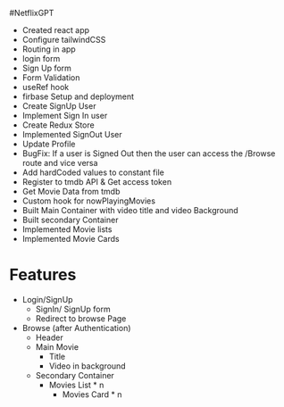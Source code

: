 
#NetflixGPT

- Created react app
- Configure tailwindCSS
- Routing in app
- login form
- Sign Up form
- Form Validation
- useRef hook
- firbase Setup and deployment
- Create SignUp User
- Implement Sign In user
- Create Redux Store
- Implemented SignOut User
- Update Profile
- BugFix: If a user is Signed Out then the user can access the /Browse route and vice versa
- Add hardCoded values to constant file
- Register to tmdb API & Get access token
- Get Movie Data from tmdb
- Custom hook for nowPlayingMovies
- Built Main Container with video title and video Background
- Built secondary Container 
- Implemented Movie lists 
- Implemented Movie Cards




# Features
- Login/SignUp
    - SignIn/ SignUp form
    - Redirect to browse Page
- Browse (after Authentication)
    - Header
    - Main Movie
        - Title
        - Video in background
    - Secondary Container
        - Movies List * n
            - Movies Card * n